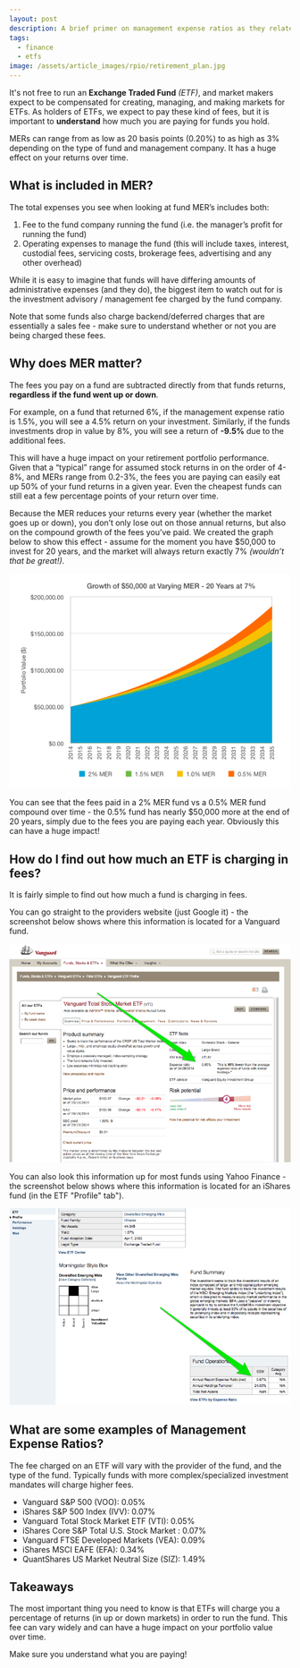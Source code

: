 ```yaml
---
layout: post
description: A brief primer on management expense ratios as they relate to ETFs.
tags: 
  - finance
  - etfs
image: /assets/article_images/rpio/retirement_plan.jpg
---
```


It's not free to run an **Exchange Traded Fund** *(ETF)*, and market makers expect to be compensated for creating, managing, and making markets for ETFs.  As holders of ETFs, we expect to pay these kind of fees, but it is important to **understand** how much you are paying for funds you hold.

MERs can range from as low as 20 basis points (0.20%) to as high as 3% depending on the type of fund and management company. It has a huge effect on your returns over time.


## What is included in MER? ##

The total expenses you see when looking at fund MER’s includes both:

1. Fee to the fund company running the fund (i.e. the manager’s profit for running the fund)
2. Operating expenses to manage the fund (this will include taxes, interest, custodial fees, servicing costs, brokerage fees, advertising and any other overhead)

While it is easy to imagine that funds will have differing amounts of administrative expenses (and they do), the biggest item to watch out for is the investment advisory / management fee charged by the fund company.

Note that some funds also charge backend/deferred charges that are essentially a sales fee - make sure to understand whether or not you are being charged these fees.


## Why does MER matter? ##

The fees you pay on a fund are subtracted directly from that funds returns, **regardless if the fund went up or down**.

For example, on a fund that returned 6%, if the management expense ratio is 1.5%, you will see a 4.5% return on your investment.  Similarly, if the funds investments drop in value by 8%, you will see a return of **-9.5%** due to the additional fees.

This will have a huge impact on your retirement portfolio performance.  Given that a “typical” range for assumed stock returns in on the order of 4-8%, and MERs range from 0.2-3%, the fees you are paying can easily eat up 50% of your fund returns in a given year. Even the cheapest funds can still eat a few percentage points of your return over time.

Because the MER reduces your returns every year (whether the market goes up or down), you don’t only lose out on those annual returns, but also on the compound growth of the fees you’ve paid. We created the graph below to show this effect - assume for the moment you have $50,000 to invest for 20 years, and the market will always return exactly 7% *(wouldn’t that be great!)*. 

![Effect of management expense ratio on $50,000 over 20 years](/assets/article_images/rpio/growth_of_50_thousand_at_varying_management_expense_ratios.png)

You can see that the fees paid in a 2% MER fund vs a 0.5% MER fund compound over time - the 0.5% fund has nearly $50,000 more at the end of 20 years, simply due to the fees you are paying each year. Obviously this can have a huge impact!


## How do I find out how much an ETF is charging in fees? ##

It is fairly simple to find out how much a fund is charging in fees. 

You can go straight to the providers website (just Google it) - the screenshot below shows where this information is located for a Vanguard fund.

![Location of management expense ratio information for a Vanguard fund](/assets/article_images/rpio/vanguard_mer_location_website.png)

You can also look this information up for most funds using Yahoo Finance - the screenshot below shows where this information is located for an iShares fund (in the ETF "Profile" tab").

![Location of management expense ratio information for an iShares fund from Yahoo Finance](/assets/article_images/rpio/ishares_mer_location_yahoo_finance.png)


## What are some examples of Management Expense Ratios? ##

The fee charged on an ETF will vary with the provider of the fund, and the type of the fund. Typically funds with more complex/specialized investment mandates will charge higher fees.

- Vanguard S&P 500 (VOO): 0.05%
- iShares S&P 500 Index (IVV): 0.07%
- Vanguard Total Stock Market ETF (VTI): 0.05%
- iShares Core S&P Total U.S. Stock Market : 0.07%
- Vanguard FTSE Developed Markets (VEA): 0.09%
- iShares MSCI EAFE (EFA): 0.34%
- QuantShares US Market Neutral Size (SIZ): 1.49%

## Takeaways ##

The most important thing you need to know is that ETFs will charge you a percentage of returns (in up or down markets) in order to run the fund. This fee can vary widely and can have a huge impact on your portfolio value over time.

Make sure you understand what you are paying! 
